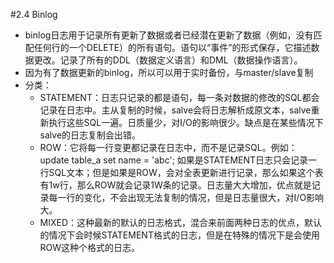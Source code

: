 #2.4 Binlog
* binlog日志用于记录所有更新了数据或者已经潜在更新了数据（例如，没有匹配任何行的一个DELETE）的所有语句。语句以“事件”的形式保存，它描述数据更改。记录了所有的DDL（数据定义语言）和DML（数据操作语言）。
* 因为有了数据更新的binlog，所以可以用于实时备份，与master/slave复制
* 分类：
  * STATEMENT：日志只记录的都是语句，每一条对数据的修改的SQL都会记录在日志中。主从复制的时候，salve会将日志解析成原文本，salve重新执行这些SQL一遍。日质量少，对I/O的影响很少。缺点是在某些情况下salve的日志复制会出错。
  * ROW：它将每一行变更都记录在日志中，而不是记录SQL。例如：update table_a set name = 'abc'; 如果是STATEMENT日志只会记录一行SQL文本；但是如果是ROW，会对全表更新进行记录，那么如果这个表有1w行，那么ROW就会记录1W条的记录。日志量大大增加，优点就是记录每一行的变化，不会出现无法复制的情况，但是日志量很大，对I/O影响大。
  * MIXED：这种最新的默认的日志格式，混合来前面两种日志的优点，默认的情况下会时候STATEMENT格式的日志，但是在特殊的情况下是会使用ROW这种个格式的日志。

        

